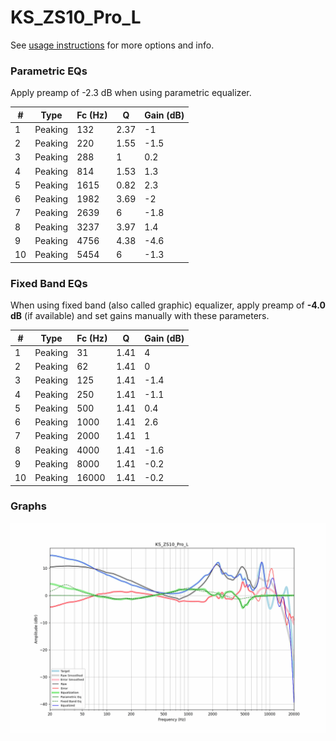 # KS_ZS10_Pro_L
See [usage instructions](https://github.com/jaakkopasanen/AutoEq#usage) for more options and info.

### Parametric EQs
Apply preamp of -2.3 dB when using parametric equalizer.

|   # | Type    |   Fc (Hz) |    Q |   Gain (dB) |
|-----|---------|-----------|------|-------------|
|   1 | Peaking |       132 | 2.37 |        -1   |
|   2 | Peaking |       220 | 1.55 |        -1.5 |
|   3 | Peaking |       288 | 1    |         0.2 |
|   4 | Peaking |       814 | 1.53 |         1.3 |
|   5 | Peaking |      1615 | 0.82 |         2.3 |
|   6 | Peaking |      1982 | 3.69 |        -2   |
|   7 | Peaking |      2639 | 6    |        -1.8 |
|   8 | Peaking |      3237 | 3.97 |         1.4 |
|   9 | Peaking |      4756 | 4.38 |        -4.6 |
|  10 | Peaking |      5454 | 6    |        -1.3 |

### Fixed Band EQs
When using fixed band (also called graphic) equalizer, apply preamp of **-4.0 dB** (if available) and set gains manually with these parameters.

|   # | Type    |   Fc (Hz) |    Q |   Gain (dB) |
|-----|---------|-----------|------|-------------|
|   1 | Peaking |        31 | 1.41 |         4   |
|   2 | Peaking |        62 | 1.41 |         0   |
|   3 | Peaking |       125 | 1.41 |        -1.4 |
|   4 | Peaking |       250 | 1.41 |        -1.1 |
|   5 | Peaking |       500 | 1.41 |         0.4 |
|   6 | Peaking |      1000 | 1.41 |         2.6 |
|   7 | Peaking |      2000 | 1.41 |         1   |
|   8 | Peaking |      4000 | 1.41 |        -1.6 |
|   9 | Peaking |      8000 | 1.41 |        -0.2 |
|  10 | Peaking |     16000 | 1.41 |        -0.2 |

### Graphs
![](./KS_ZS10_Pro_L.png)
